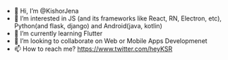 - 👋 Hi, I’m @KishorJena
- 👀 I’m interested in JS (and its frameworks like React, RN, Electron, etc), Python(and flask, django) and Android(java, kotlin)
- 🌱 I’m currently learning Flutter
- 💞️ I’m looking to collaborate on Web or Mobile Apps Developmenet
- 📫 How to reach me? https://www.twitter.com/heyKSR

<!---
CrackerKSR/CrackerKSR is a ✨ special ✨ repository because its `README.md` (this file) appears on your GitHub profile.
You can click the Preview link to take a look at your changes.
--->
